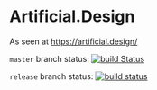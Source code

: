 # Artificial.Design

As seen at https://artificial.design/

`master` branch status: [![build Status](https://api.travis-ci.org/TheArtificial/artificial.design.svg?branch=master)](https://travis-ci.org/TheArtificial/artificial.design)

`release` branch status: [![build status](https://api.travis-ci.org/TheArtificial/artificial.design.svg?branch=release)](https://travis-ci.org/TheArtificial/artificial.design)
